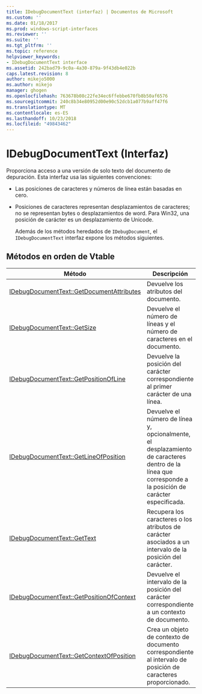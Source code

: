 ```yaml
---
title: IDebugDocumentText (interfaz) | Documentos de Microsoft
ms.custom: ''
ms.date: 01/18/2017
ms.prod: windows-script-interfaces
ms.reviewer: ''
ms.suite: ''
ms.tgt_pltfrm: ''
ms.topic: reference
helpviewer_keywords:
- IDebugDocumentText interface
ms.assetid: 242bad79-9c0a-4a30-879a-9f43db4e022b
caps.latest.revision: 8
author: mikejo5000
ms.author: mikejo
manager: ghogen
ms.openlocfilehash: 763678b08c22fe34ec6ffebbe670fb8b50af6576
ms.sourcegitcommit: 240c8b34e80952d00e90c52dcb1a077b9aff47f6
ms.translationtype: MT
ms.contentlocale: es-ES
ms.lasthandoff: 10/23/2018
ms.locfileid: "49843462"
---
```

# <a name="idebugdocumenttext-interface"></a>IDebugDocumentText (Interfaz)
Proporciona acceso a una versión de solo texto del documento de depuración. Esta interfaz usa las siguientes convenciones:  
  
- Las posiciones de caracteres y números de línea están basadas en cero.  
  
- Posiciones de caracteres representan desplazamientos de caracteres; no se representan bytes o desplazamientos de word. Para Win32, una posición de carácter es un desplazamiento de Unicode.  
  
  Además de los métodos heredados de `IDebugDocument`, el `IDebugDocumentText` interfaz expone los métodos siguientes.  
  
## <a name="methods-in-vtable-order"></a>Métodos en orden de Vtable  
  
|Método|Descripción|  
|------------|-----------------|  
|[IDebugDocumentText::GetDocumentAttributes](../../winscript/reference/idebugdocumenttext-getdocumentattributes.md)|Devuelve los atributos del documento.|  
|[IDebugDocumentText::GetSize](../../winscript/reference/idebugdocumenttext-getsize.md)|Devuelve el número de líneas y el número de caracteres en el documento.|  
|[IDebugDocumentText::GetPositionOfLine](../../winscript/reference/idebugdocumenttext-getpositionofline.md)|Devuelve la posición del carácter correspondiente al primer carácter de una línea.|  
|[IDebugDocumentText::GetLineOfPosition](../../winscript/reference/idebugdocumenttext-getlineofposition.md)|Devuelve el número de línea y, opcionalmente, el desplazamiento de caracteres dentro de la línea que corresponde a la posición de carácter especificada.|  
|[IDebugDocumentText::GetText](../../winscript/reference/idebugdocumenttext-gettext.md)|Recupera los caracteres o los atributos de carácter asociados a un intervalo de la posición del carácter.|  
|[IDebugDocumentText::GetPositionOfContext](../../winscript/reference/idebugdocumenttext-getpositionofcontext.md)|Devuelve el intervalo de la posición del carácter correspondiente a un contexto de documento.|  
|[IDebugDocumentText::GetContextOfPosition](../../winscript/reference/idebugdocumenttext-getcontextofposition.md)|Crea un objeto de contexto de documento correspondiente al intervalo de posición de caracteres proporcionado.|